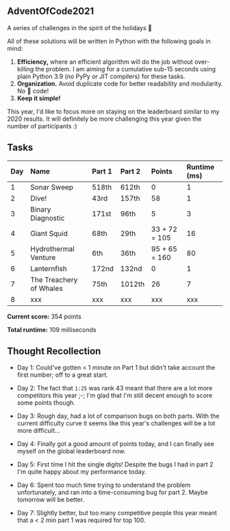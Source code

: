 ## AdventOfCode2021
A series of challenges in the spirit of the holidays 🎄

All of these solutions will be written in Python with the following goals in mind:
1. __Efficiency,__ where an efficient algorithm will do the job without over-killing the problem. I am aiming for a cumulative sub-15 seconds using plain Python 3.9 (no PyPy or JIT compilers) for these tasks.
2. __Organization.__ Avoid duplicate code for better readability and modularity. No 🍝 code!
3. __Keep it simple!__

This year, I'd like to focus more on staying on the leaderboard similar to my 2020 results. 
It will definitely be more challenging this year given the number of participants :)

## Tasks

| Day | Name                               | Part 1 | Part 2 | Points        | Runtime (ms) |
| --- | :--------------------------------- |:------ |:------ | :------------ | :----------- |
| 1   | Sonar Sweep                        | 518th  | 612th  | 0             | 1            |
| 2   | Dive!                              | 43rd   | 157th  | 58            | 1            |
| 3   | Binary Diagnostic                  | 171st  | 96th   | 5             | 3            |
| 4   | Giant Squid                        | 68th   | 29th   | 33 + 72 = 105 | 16           |
| 5   | Hydrothermal Venture               | 6th    | 36th   | 95 + 65 = 160 | 80           |
| 6   | Lanternfish                        | 172nd  | 132nd  | 0             | 1            |
| 7   | The Treachery of Whales            | 75th   | 1012th | 26            | 7            |
| 8   | xxx                                | xxx    | xxx    | xxx           | xxx          |


__Current score:__ 354 points

__Total runtime:__ 109 milliseconds


## Thought Recollection

- Day 1: Could've gotten < 1 minute on Part 1 but didn't take account the first number; off to a great start.

- Day 2: The fact that `1:25` was rank 43 meant that there are a lot more competitors this year ;-; I'm glad that I'm still decent enough to score some points though.

- Day 3: Rough day, had a lot of comparison bugs on both parts. With the current difficulty curve it seems like this year's challenges will be a lot more difficult...

- Day 4: Finally got a good amount of points today, and I can finally see myself on the global leaderboard now.

- Day 5: First time I hit the single digits! Despite the bugs I had in part 2 I'm quite happy about my performance today.

- Day 6: Spent too much time trying to understand the problem unfortunately, and ran into a time-consuming bug for part 2. Maybe tomorrow will be better.

- Day 7: Slightly better, but too many competitive people this year meant that a < 2 min part 1 was required for top 100.